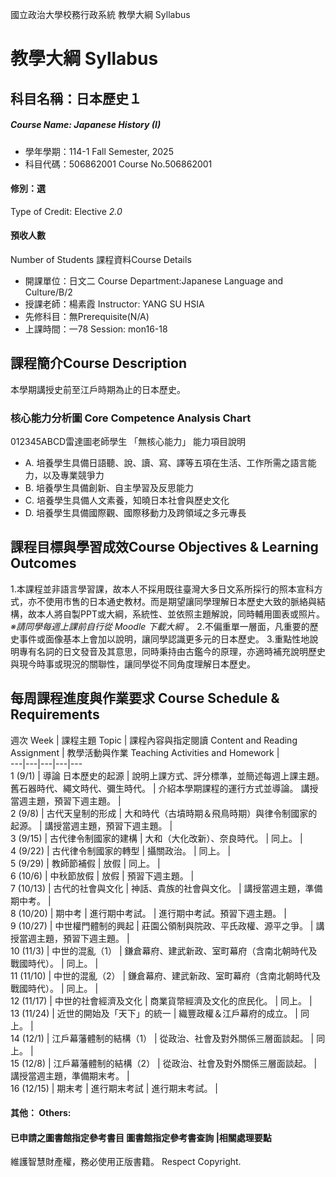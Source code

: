 國立政治大學校務行政系統 教學大綱 Syllabus
# 教學大綱 Syllabus
##  科目名稱：日本歷史１
#####  Course Name: Japanese History (I)
  * 學年學期：114-1 Fall Semester, 2025 
  * 科目代碼：506862001 Course No.506862001
#### 修別：選
Type of Credit: Elective 
_2.0_
#### 預收人數
Number of Students
課程資料Course Details
  * 開課單位：日文二 Course Department:Japanese Language and Culture/B/2 
  * 授課老師：楊素霞 Instructor: YANG SU HSIA 
  * 先修科目：無Prerequisite(N/A)
  * 上課時間：一78 Session: mon16-18
##  課程簡介Course Description
本學期講授史前至江戶時期為止的日本歷史。
###  核心能力分析圖 Core Competence Analysis Chart
012345ABCD雷達圖老師學生
「無核心能力」 
能力項目說明
  * A. 培養學生具備日語聽、說、讀、寫、譯等五項在生活、工作所需之語言能力，以及專業競爭力
  * B. 培養學生具備創新、自主學習及反思能力
  * C. 培養學生具備人文素養，知曉日本社會與歷史文化
  * D. 培養學生具備國際觀、國際移動力及跨領域之多元專長
##  課程目標與學習成效Course Objectives & Learning Outcomes 
1.本課程並非語言學習課，故本人不採用既往臺灣大多日文系所採行的照本宣科方式，亦不使用市售的日本通史教材。而是期望讓同學理解日本歷史大致的脈絡與結構，故本人將自製PPT或大綱，系統性、並依照主題解說，同時輔用圖表或照片。 _※請同學每週上課前自行從_ _Moodle_ _下載大綱_ 。
2.不偏重單一層面，凡重要的歷史事件或面像基本上會加以說明，讓同學認識更多元的日本歷史。
3.重點性地說明專有名詞的日文發音及其意思，同時秉持由古鑑今的原理，亦適時補充說明歷史與現今時事或現況的關聯性，讓同學從不同角度理解日本歷史。
##  每周課程進度與作業要求 Course Schedule & Requirements
週次 Week |  課程主題 Topic |  課程內容與指定閱讀 Content and Reading Assignment |  教學活動與作業 Teaching Activities and Homework |   
---|---|---|---|---  
1 (9/1) |  導論 日本歷史的起源 |  說明上課方式、評分標準，並簡述每週上課主題。 舊石器時代、繩文時代、彌生時代。 |  介紹本學期課程的運行方式並導論。 講授當週主題，預習下週主題。 |   
2 (9/8) |  古代天皇制的形成 |  大和時代（古墳時期＆飛鳥時期）與律令制國家的起源。 |  講授當週主題，預習下週主題。 |   
3 (9/15) |  古代律令制國家的建構 |  大和（大化改新）、奈良時代。 |  同上。 |   
4 (9/22) |  古代律令制國家的轉型 |  攝關政治。 |  同上。 |   
5 (9/29) |  教師節補假 |  放假 |  同上。 |   
6 (10/6) |  中秋節放假 |  放假 |  預習下週主題。 |   
7 (10/13) |  古代的社會與文化 |  神話、貴族的社會與文化。 |  講授當週主題，準備期中考。 |   
8 (10/20) |  期中考 |  進行期中考試。 |  進行期中考試。預習下週主題。 |   
9 (10/27) |  中世權門體制的興起 |  莊園公領制與院政、平氏政權、源平之爭。 |  講授當週主題，預習下週主題。 |   
10 (11/3) |  中世的混亂（1） |  鎌倉幕府、建武新政、室町幕府（含南北朝時代及戰國時代）。 |  同上。 |   
11 (11/10) |  中世的混亂（2） |  鎌倉幕府、建武新政、室町幕府（含南北朝時代及戰國時代）。 |  同上。 |   
12 (11/17) |  中世的社會經濟及文化 |  商業貨幣經濟及文化的庶民化。 |  同上。 |   
13 (11/24) |  近世的開始及「天下」的統一 |  織豐政權＆江戶幕府的成立。 |  同上。 |   
14 (12/1) |  江戶幕藩體制的結構（1） |  從政治、社會及對外關係三層面談起。 |  同上。 |   
15 (12/8) |  江戶幕藩體制的結構（2） |  從政治、社會及對外關係三層面談起。 |  講授當週主題，準備期末考。 |   
16 (12/15) |  期末考 |  進行期末考試 |  進行期末考試。 |   
####  其他： Others:
####  已申請之圖書館指定參考書目  圖書館指定參考書查詢 |相關處理要點
維護智慧財產權，務必使用正版書籍。 Respect Copyright.
